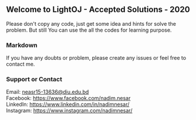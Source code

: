 ## Welcome to LightOJ - Accepted Solutions - 2020

Please don't copy any code, just get some idea and hints for solve the problem. But still You can use the all the codes for learning purpose.

### Markdown

If you have any doubts or problem, please create any issues or feel free to contact me.

### Support or Contact

Email: neasr15-13636@diu.edu.bd  <br/>
Facebook: https://www.facebook.com/nadim.nesar <br/>
LinkedIn: https://www.linkedin.com/in/nadimnesar/ <br/>
Instagram: https://www.instagram.com/nadimnesar/
